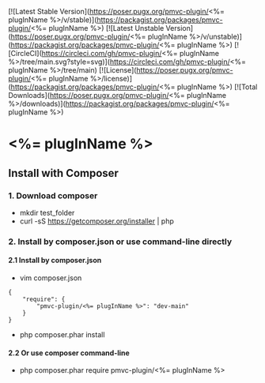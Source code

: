[![Latest Stable Version](https://poser.pugx.org/pmvc-plugin/<%= plugInName %>/v/stable)](https://packagist.org/packages/pmvc-plugin/<%= plugInName %>) 
[![Latest Unstable Version](https://poser.pugx.org/pmvc-plugin/<%= plugInName %>/v/unstable)](https://packagist.org/packages/pmvc-plugin/<%= plugInName %>) 
[![CircleCI](https://circleci.com/gh/pmvc-plugin/<%= plugInName %>/tree/main.svg?style=svg)](https://circleci.com/gh/pmvc-plugin/<%= plugInName %>/tree/main)
[![License](https://poser.pugx.org/pmvc-plugin/<%= plugInName %>/license)](https://packagist.org/packages/pmvc-plugin/<%= plugInName %>)
[![Total Downloads](https://poser.pugx.org/pmvc-plugin/<%= plugInName %>/downloads)](https://packagist.org/packages/pmvc-plugin/<%= plugInName %>) 

<%= plugInName %>
===============

## Install with Composer
### 1. Download composer
   * mkdir test_folder
   * curl -sS https://getcomposer.org/installer | php

### 2. Install by composer.json or use command-line directly
#### 2.1 Install by composer.json
   * vim composer.json
```
{
    "require": {
        "pmvc-plugin/<%= plugInName %>": "dev-main"
    }
}
```
   * php composer.phar install

#### 2.2 Or use composer command-line
   * php composer.phar require pmvc-plugin/<%= plugInName %>

